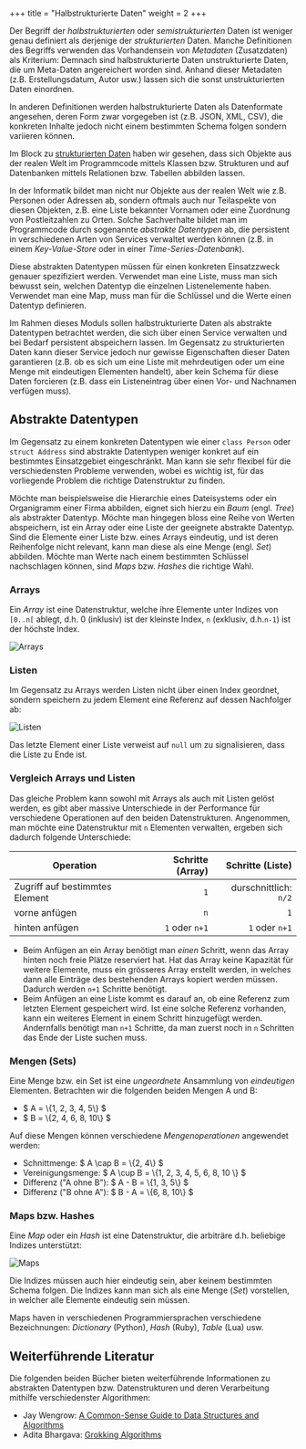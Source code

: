 +++
title = "Halbstrukturierte Daten"
weight = 2
+++

Der Begriff der _halbstrukturierten_ oder _semistrukturierten_ Daten ist weniger
genau definiert als derjenige der _strukturierten_ Daten. Manche Definitionen
des Begriffs verwenden das Vorhandensein von _Metadaten_ (Zusatzdaten) als
Kriterium: Demnach sind halbstrukturierte Daten unstrukturierte Daten, die um
Meta-Daten angereichert worden sind. Anhand dieser Metadaten (z.B.
Erstellungsdatum, Autor usw.) lassen sich die sonst unstrukturierten Daten
einordnen.

In anderen Definitionen werden halbstrukturierte Daten als Datenformate
angesehen, deren Form zwar vorgegeben ist (z.B. JSON, XML, CSV), die konkreten
Inhalte jedoch nicht einem bestimmten Schema folgen sondern variieren können.

Im Block zu [strukturierten Daten](/hauptdatentypen/strukturierte) haben wir
gesehen, dass sich Objekte aus der realen Welt im Programmcode mittels Klassen
bzw. Strukturen und auf Datenbanken mittels Relationen bzw. Tabellen abbilden
lassen.

In der Informatik bildet man nicht nur Objekte aus der realen Welt wie z.B.
Personen oder Adressen ab, sondern oftmals auch nur Teilaspekte von diesen
Objekten, z.B. eine Liste bekannter Vornamen oder eine Zuordnung von
Postleitzahlen zu Orten. Solche Sachverhalte bildet man im Programmcode durch
sogenannte _abstrakte Datentypen_ ab, die persistent in verschiedenen Arten
von Services verwaltet werden können (z.B. in einem _Key-Value-Store_ oder in
einer _Time-Series-Datenbank_).

Diese abstrakten Datentypen müssen für einen konkreten Einsatzzweck genauer
spezifiziert werden. Verwendet man eine Liste, muss man sich bewusst sein,
welchen Datentyp die einzelnen Listenelemente haben. Verwendet man eine Map,
muss man für die Schlüssel und die Werte einen Datentyp definieren.

Im Rahmen dieses Moduls sollen halbstrukturierte Daten als abstrakte Datentypen
betrachtet werden, die sich über einen Service verwalten und bei Bedarf
persistent abspeichern lassen. Im Gegensatz zu strukturierten Daten kann dieser
Service jedoch nur gewisse Eigenschaften dieser Daten garantieren (z.B. ob es
sich um eine Liste mit mehrdeutigen oder um eine Menge mit eindeutigen Elementen
handelt), aber kein Schema für diese Daten forcieren (z.B. dass ein
Listeneintrag über einen Vor- und Nachnamen verfügen muss).

## Abstrakte Datentypen

Im Gegensatz zu einem konkreten Datentypen wie einer `class Person` oder `struct
Address` sind abstrakte Datentypen weniger konkret auf ein bestimmtes
Einsatzgebiet eingeschränkt. Man kann sie sehr flexibel für die verschiedensten
Probleme verwenden, wobei es wichtig ist, für das vorliegende Problem die
richtige Datenstruktur zu finden.

Möchte man beispielsweise die Hierarchie eines Dateisystems oder ein Organigramm
einer Firma abbilden, eignet sich hierzu ein _Baum_ (engl. _Tree_) als
abstrakter Datentyp. Möchte man hingegen bloss eine Reihe von Werten
abspeichern, ist ein Array oder eine Liste der geeignete abstrakte Datentyp.
Sind die Elemente einer Liste bzw. eines Arrays eindeutig, und ist deren
Reihenfolge nicht relevant, kann man diese als eine Menge (engl. _Set_)
abbilden. Möchte man Werte nach einem bestimmten Schlüssel nachschlagen können,
sind _Maps_ bzw. _Hashes_ die richtige Wahl.

### Arrays

Ein _Array_ ist eine Datenstruktur, welche ihre Elemente unter Indizes von
`[0..n[` ablegt, d.h. 0 (inklusiv) ist der kleinste Index, `n` (exklusiv,
d.h.`n-1`) ist der höchste Index.

![Arrays](/img/redis-array.png)

### Listen

Im Gegensatz zu Arrays werden Listen nicht über einen Index geordnet, sondern
speichern zu jedem Element eine Referenz auf dessen Nachfolger ab:

![Listen](/img/redis-list.png)

Das letzte Element einer Liste verweist auf `null` um zu signalisieren, dass die
Liste zu Ende ist.

### Vergleich Arrays und Listen

Das gleiche Problem kann sowohl mit Arrays als auch mit Listen gelöst werden,
es gibt aber massive Unterschiede in der Performance für verschiedene
Operationen auf den beiden Datenstrukturen. Angenommen, man möchte eine
Datenstruktur mit `n` Elementen verwalten, ergeben sich dadurch folgende
Unterschiede:

| **Operation**                  | **Schritte (Array)** |  **Schritte (Liste)** |
|--------------------------------|---------------------:|----------------------:|
| Zugriff auf bestimmtes Element |                  `1` | durschnittlich: `n/2` |
| vorne anfügen                  |                  `n` |                   `1` |
| hinten anfügen                 |       `1` oder `n+1` |        `1` oder `n+1` |

- Beim Anfügen an ein Array benötigt man _einen_ Schritt, wenn das Array hinten
  noch freie Plätze reserviert hat. Hat das Array keine Kapazität für weitere
  Elemente, muss ein grösseres Array erstellt werden, in welches dann alle
  Einträge des bestehenden Arrays kopiert werden müssen. Dadurch werden `n+1`
  Schritte benötigt.
- Beim Anfügen an eine Liste kommt es darauf an, ob eine Referenz zum letzten
  Element gespeichert wird. Ist eine solche Referenz vorhanden, kann ein
  weiteres Element in einem Schritt hinzugefügt werden. Andernfalls benötigt man
  `n+1` Schritte, da man zuerst noch in `n` Schritten das Ende der Liste suchen
  muss.

### Mengen (Sets)

Eine Menge bzw. ein Set ist eine _ungeordnete_ Ansammlung von _eindeutigen_
Elementen. Betrachten wir die folgenden beiden Mengen A und B:

- $ A = \\{1, 2, 3, 4, 5\\} $
- $ B = \\{2, 4, 6, 8, 10\\} $

Auf diese Mengen können verschiedene _Mengenoperationen_ angewendet werden:

- Schnittmenge: $ A \cap B = \\{2, 4\\} $
- Vereinigungsmenge: $ A \cup B = \\{1, 2, 3, 4, 5, 6, 8, 10 \\} $
- Differenz ("A ohne B"): $ A - B = \\{1, 3, 5\\} $
- Differenz ("B ohne A"): $ B - A = \\{6, 8, 10\\} $

### Maps bzw. Hashes

Eine _Map_ oder ein _Hash_ ist eine Datenstruktur, die arbiträre d.h. beliebige
Indizes unterstützt:

![Maps](/img/redis-map.png)

Die Indizes müssen auch hier eindeutig sein, aber keinem bestimmten Schema
folgen. Die Indizes kann man sich als eine Menge (_Set_) vorstellen, in welcher
alle Elemente eindeutig sein müssen.

Maps haven in verschiedenen Programmiersprachen verschiedene Bezeichnungen:
_Dictionary_ (Python), _Hash_ (Ruby), _Table_ (Lua) usw.


## Weiterführende Literatur

Die folgenden beiden Bücher bieten weiterführende Informationen zu abstrakten
Datentypen bzw. Datenstrukturen und deren Verarbeitung mithilfe verschiedenster
Algorithmen:

- Jay Wengrow: [A Common-Sense Guide to Data Structures and Algorithms](https://pragprog.com/titles/jwdsal2/a-common-sense-guide-to-data-structures-and-algorithms-second-edition/)
- Adita Bhargava: [Grokking Algorithms](https://www.manning.com/books/grokking-algorithms-second-edition)
